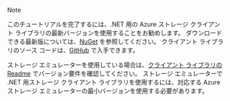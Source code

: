 > [!NOTE]
> このチュートリアルを完了するには、.NET 用の Azure ストレージ クライアント ライブラリの最新バージョンを使用することをお勧めします。 ダウンロードできる最新版については、[NuGet](https://www.nuget.org/packages/WindowsAzure.Storage/) を参照してください。 クライアント ライブラリのソース コードは、[GitHub](https://github.com/Azure/azure-storage-net) で入手できます。
> 
> ストレージ エミュレーターを使用している場合は、[クライアント ライブラリの Readme](https://github.com/Azure/azure-storage-net/blob/master/README.md) でバージョン要件を確認してください。 ストレージ エミュレーターで .NET 用ストレージ クライアント ライブラリを使用するには、対応する Azure ストレージ エミュレーターの最小バージョンを使用する必要があります。
> 
> 

